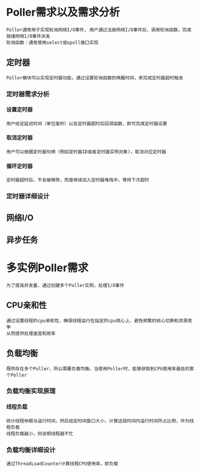 # Poller需求以及需求分析
    Poller通常用于实现轮询网络I/O事件, 用户通过注册网络I/O事件后，调用轮询函数，完成就绪网络I/O事件派发
    轮询函数：通常使用select或epoll接口实现

## 定时器
    Poller模块可以实现定时器功能，通过设置轮询函数的唤醒时间，来完成定时器超时触发
### 定时器需求分析
#### 设置定时器
    用户给定延迟时间（单位毫秒）以及定时器超时后回调函数，即可完成定时器设置
#### 取消定时器
    用户可以根据定时器句柄（例如定时器ID或者定时器实例对象)，取消对应定时器
#### 循环定时器
    定时器超时后，不会被移除，而是继续加入定时器堆栈中，等待下次超时

### 定时器详细设计

## 网络I/O

## 异步任务

# 多实例Poller需求
    为了提高并发量，通过创建多个Poller实例，处理I/O事件
## CPU亲和性
    通过设置线程的cpu亲和性，确保线程运行在指定的cpu核心上，避免频繁的核心切换和资源竞争
    从而提供处理速度和效率
## 负载均衡
    既然存在多个Poller，所以需要负载均衡。当使用Poller时，能够获取到CPU使用率最低的那个Poller
### 负载均衡实现原理
#### 线程负载
    统计线程休眠与运行时间，然后给定时间窗口大小，计算这段时间内运行时间所占比例，作为线程负载
    线程负载越小，则说明线程越不忙
    
### 负载均衡详细设计
    通过ThreadLoadCounter计算线程CPU使用率，即负载
